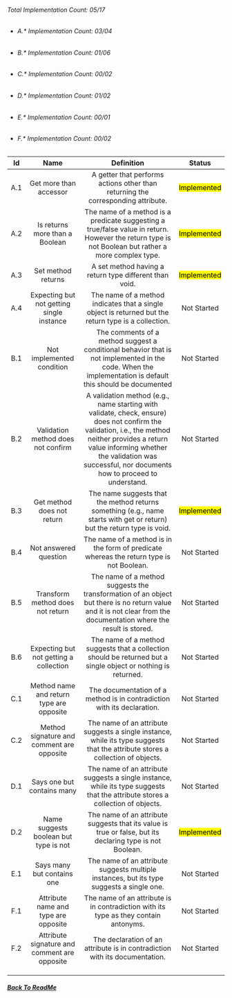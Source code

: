 ###### Total Implementation Count: 05/17

-   ###### A.* Implementation Count: 03/04
-   ###### B.* Implementation Count: 01/06
-   ###### C.* Implementation Count: 00/02
-   ###### D.* Implementation Count: 01/02
-   ###### E.* Implementation Count: 00/01
-   ###### F.* Implementation Count: 00/02


|  Id |                     Name                     |                                                                                                                       Definition                                                                                                                      |    Status   |
|:---:|:--------------------------------------------:|:-----------------------------------------------------------------------------------------------------------------------------------------------------------------------------------------------------------------------------------------------------:|:-----------:|
| A.1 | Get more than accessor                       | A getter that performs actions other than returning the corresponding attribute.                                                                                                                                                                      | <mark>Implemented</mark> |
| A.2 | Is returns more than a Boolean               | The name of a method is a predicate suggesting a true/false value in return. However the return type is not Boolean but rather a more complex type.                                                                                                   | <mark>Implemented</mark> |
| A.3 | Set method returns                           | A set method having a return type different than void.                                                                                                                                                                                                | <mark>Implemented</mark> |
| A.4 | Expecting but not getting single instance    | The name of a method indicates that a single object is returned but the return type is a collection.                                                                                                                                                  | Not Started |
| B.1 | Not implemented condition                    | The comments of a method suggest a conditional behavior that is not implemented in the code. When the implementation is default this should be documented                                                                                             | Not Started |
| B.2 | Validation method does not confirm           | A validation method (e.g., name starting with validate, check, ensure) does not confirm the validation, i.e., the method neither provides a return value informing whether the validation was successful, nor documents how to proceed to understand. | Not Started |
| B.3 | Get method does not return                   | The name suggests that the method returns something (e.g., name starts with get or return) but the return type is void.                                                                                                                               | <mark>Implemented</mark> |
| B.4 | Not answered question                        | The name of a method is in the form of predicate whereas the return type is not Boolean.                                                                                                                                                              | Not Started |
| B.5 | Transform method does not return             | The name of a method suggests the transformation of an object but there is no return value and it is not clear from the documentation where the result is stored.                                                                                     | Not Started |
| B.6 | Expecting but not getting a collection       | The name of a method suggests that a collection should be returned but a single object or nothing is returned.                                                                                                                                        | Not Started |
| C.1 | Method name and return type are opposite     | The documentation of a method is in contradiction with its declaration.                                                                                                                                                                               | Not Started |
| C.2 | Method signature and comment are opposite    | The name of an attribute suggests a single instance, while its type suggests that the attribute stores a collection of objects.                                                                                                                       | Not Started |
| D.1 | Says one but contains many                   | The name of an attribute suggests a single instance, while its type suggests that the attribute stores a collection of objects.                                                                                                                       | Not Started |
| D.2 | Name suggests boolean but type is not        | The name of an attribute suggests that its value is true or false, but its declaring type is not Boolean.                                                                                                                                             | <mark>Implemented</mark> |
| E.1 | Says many but contains one                   | The name of an attribute suggests multiple instances, but its type suggests a single one.                                                                                                                                                             | Not Started |
| F.1 | Attribute name and type are opposite         | The name of an attribute is in contradiction with its type as they contain antonyms.                                                                                                                                                                  | Not Started |
| F.2 | Attribute signature and comment are opposite | The declaration of an attribute is in contradiction with its documentation.                                                                                                                                                                           | Not Started |
|     |                                              |                                                                                                                                                                                                                                                       |             |
|     |                                              |                                                                                                                                                                                                                                                       |             |
|     |                                              |                                                                                                                                                                                                                                                       |             |

##### [Back To ReadMe](README.md)